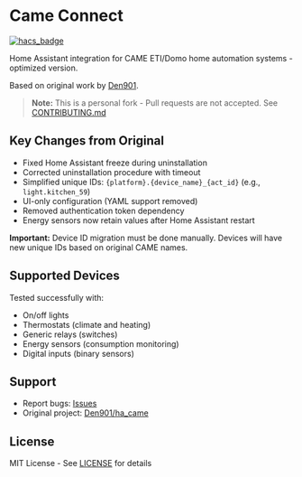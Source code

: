 # Came Connect

[![hacs_badge](https://img.shields.io/badge/HACS-Custom-orange.svg)](https://github.com/custom-components/hacs)

Home Assistant integration for CAME ETI/Domo home automation systems - optimized version.

Based on original work by [Den901](https://github.com/Den901/ha_came).

> **Note:** This is a personal fork - Pull requests are not accepted. See [CONTRIBUTING.md](CONTRIBUTING.md)

## Key Changes from Original

- Fixed Home Assistant freeze during uninstallation
- Corrected uninstallation procedure with timeout
- Simplified unique IDs: `{platform}.{device_name}_{act_id}` (e.g., `light.kitchen_59`)
- UI-only configuration (YAML support removed)
- Removed authentication token dependency
- Energy sensors now retain values after Home Assistant restart

**Important:** Device ID migration must be done manually. Devices will have new unique IDs based on original CAME names.

## Supported Devices

Tested successfully with:
- On/off lights
- Thermostats (climate and heating)
- Generic relays (switches)
- Energy sensors (consumption monitoring)
- Digital inputs (binary sensors)


## Support

- Report bugs: [Issues](https://github.com/StefanoPaoletti/Came_Connect/issues)
- Original project: [Den901/ha_came](https://github.com/Den901/ha_came)

## License

MIT License - See [LICENSE](LICENSE) for details
